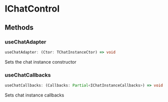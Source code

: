# IChatControl

## Methods

### useChatAdapter

```ts
useChatAdapter: (Ctor: TChatInstanceCtor) => void
```

Sets the chat instance constructor

### useChatCallbacks

```ts
useChatCallbacks: (Callbacks: Partial<IChatInstanceCallbacks>) => void
```

Sets chat instance callbacks
